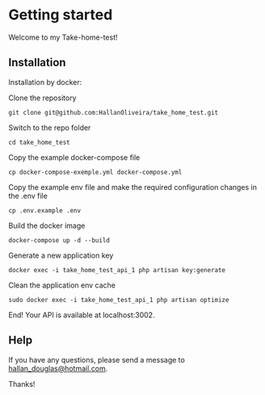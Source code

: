 # Getting started

Welcome to my Take-home-test!

## Installation

Installation by docker:

Clone the repository

    git clone git@github.com:HallanOliveira/take_home_test.git

Switch to the repo folder

    cd take_home_test

Copy the example docker-compose file

    cp docker-compose-exemple.yml docker-compose.yml

Copy the example env file and make the required configuration changes in the .env file

    cp .env.example .env

Build the docker image

    docker-compose up -d --build

Generate a new application key

    docker exec -i take_home_test_api_1 php artisan key:generate

Clean the application env cache

    sudo docker exec -i take_home_test_api_1 php artisan optimize

End! Your API is available at localhost:3002.

## Help

If you have any questions, please send a message to hallan_douglas@hotmail.com.

Thanks!